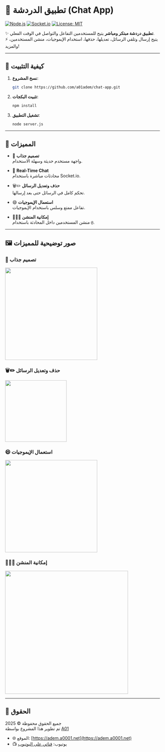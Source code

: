 # 💬 تطبيق الدردشة (Chat App)

[![Node.js](https://img.shields.io/badge/Node.js-18.x-brightgreen?logo=node.js)](https://nodejs.org/)
[![Socket.io](https://img.shields.io/badge/Socket.io-Real--Time-blue?logo=socketdotio)](https://socket.io/)
[![License: MIT](https://img.shields.io/badge/license-MIT-blue.svg)](LICENSE)

✨ **تطبيق دردشة مبتكر ومباشر** يتيح للمستخدمين التفاعل والتواصل في الوقت الفعلي.  
⚡️ يتيح إرسال وتلقي الرسائل، تعديلها، حذفها، استخدام الإيموجيات، منشن المستخدمين، والمزيد!

---

## 🚀 كيفية التثبيت

1. **نسخ المشروع**:
   ```bash
   git clone https://github.com/a01adem/chat-app.git
   ```

2. **تثبيت البكجات**:
   ```bash
   npm install
   ```

3. **تشغيل التطبيق**:
   ```bash
   node server.js
   ```

---

## 🌟 المميزات

- 🎨 **تصميم جذاب**  
  واجهة مستخدم حديثة وسهلة الاستخدام.

- 💬 **Real-Time Chat**  
  محادثات مباشرة باستخدام Socket.io.

- 🗑️✏️ **حذف وتعديل الرسائل**  
  تحكم كامل في الرسائل حتى بعد إرسالها.

- 😄 **استعمال الإيموجيات**  
  تفاعل ممتع وسلس باستخدام الإيموجيات.

- 🧑‍🤝‍🧑 **إمكانية المنشن**  
  منشن المستخدمين داخل المحادثة باستخدام `@`.

---

## 🖼️ صور توضيحية للمميزات

### 🎨 تصميم جذاب
<img src="https://i.imgur.com/bh8FfXj.png" width="300"/>

### 🗑️✏️ حذف وتعديل الرسائل
<img src="https://i.imgur.com/TY3KddG.png" width="200"/>

### 😄 استعمال الإيموجيات
<img src="https://i.imgur.com/YZRRmAN.png" width="300"/>

### 🧑‍🤝‍🧑 إمكانية المنشن
<img src="https://i.imgur.com/rUABu3R.png" width="400"/>

---

## 📌 الحقوق

جميع الحقوق محفوظة © 2025  
تم تطوير هذا المشروع بواسطة [A01](https://github.com/a01adem)

- 🌐 الموقع: [https://adem.a0001.net](https://adem.a0001.net)
- 📺 يوتيوب: [قناتي على اليوتيوب](https://www.youtube.com/@a01adem)
